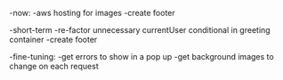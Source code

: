 -now:
  -aws hosting for images
  -create footer

-short-term
  -re-factor unnecessary currentUser conditional in greeting container
  -create footer


-fine-tuning:
  -get errors to show in a pop up
  -get background images to change on each request
